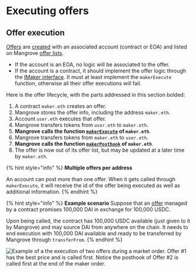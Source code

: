 # Executing offers

## Offer execution
<!---
Does it make sense to link both "Offers" and "created" to the same link? Why not only link on created?
-->
[Offers](reactive-offer.md) are [created](reactive-offer.md) with an associated account (contract or EOA) and listed on Mangrove [offer lists](../data-structures/market.md).

* If the account is an EOA, no logic will be associated to the offer.
* If the account is a contract, it should implement the offer logic through the [IMaker interface](https://github.com/giry-dev/mangrove/blob/0414196f4c30fddc0e364bd245ed0131b3362078/packages/mangrove-solidity/contracts/MgvLib.sol#L217). It must at least implement the `makerExecute` function, otherwise all their offer executions will fail.

Here is the offer lifecycle, with the parts addressed in this section bolded:

1. A contract `maker.eth` creates an offer.
2. Mangrove stores the offer info, including the address `maker.eth`.
3. Account `user.eth` executes that offer.
4. Mangrove transfers tokens from `user.eth` to `maker.eth`.
5. **Mangrove calls the function **[**`makerExecute`**](maker-contract.md#offer-execution)** of `maker.eth`**.
6. Mangrove transfers tokens from `maker.eth` to `user.eth`.
7. **Mangrove calls the function **[**`makerPosthook`**](maker-contract.md#offer-post-hook)** of `maker.eth`**.
8. The offer is now out of its offer list, but may be updated at a later time by `maker.eth`.

{% hint style="info" %}
**Multiple offers per address**

An account can post more than one offer. When it gets called through `makerExecute`, it will receive the id of the offer being executed as well as additional information.
{% endhint %}

{% hint style="info" %}
**Example scenario** Suppose that an [offer](reactive-offer.md) managed by a contract promises 100,000 DAI in exchange for 100,000 USDC.

Upon being called, the contract has 100,000 USDC available (just given to it by Mangrove) and may source DAI from anywhere on the chain. It needs to end execution with 100,000 DAI available and ready to be transferred by Mangrove through `transferFrom`.
{% endhint %}

![Example of a the execution of two offers during a market order. Offer #1 has the best price and is called first. Notice the posthook of Offer #2 is called first at the end of the maker order.](../../../../static/img/assets/execution.png)